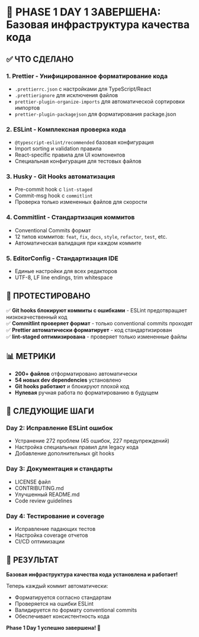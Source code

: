 # 🎉 PHASE 1 DAY 1 ЗАВЕРШЕНА: Базовая инфраструктура качества кода

## ✅ ЧТО СДЕЛАНО

### 1. **Prettier** - Унифицированное форматирование кода

- `.prettierrc.json` с настройками для TypeScript/React
- `.prettierignore` для исключения файлов
- `prettier-plugin-organize-imports` для автоматической сортировки импортов
- `prettier-plugin-packagejson` для форматирования package.json

### 2. **ESLint** - Комплексная проверка кода

- `@typescript-eslint/recommended` базовая конфигурация
- Import sorting и validation правила
- React-specific правила для UI компонентов
- Специальная конфигурация для тестовых файлов

### 3. **Husky** - Git Hooks автоматизация

- Pre-commit hook с `lint-staged`
- Commit-msg hook с `commitlint`
- Проверка только измененных файлов для скорости

### 4. **Commitlint** - Стандартизация коммитов

- Conventional Commits формат
- 12 типов коммитов: `feat`, `fix`, `docs`, `style`, `refactor`, `test`, etc.
- Автоматическая валидация при каждом коммите

### 5. **EditorConfig** - Стандартизация IDE

- Единые настройки для всех редакторов
- UTF-8, LF line endings, trim whitespace

## 🧪 ПРОТЕСТИРОВАНО

✅ **Git hooks блокируют коммиты с ошибками** - ESLint предотвращает
низкокачественный код  
✅ **Commitlint проверяет формат** - только conventional commits проходят  
✅ **Prettier автоматически форматирует** - код стандартизирован  
✅ **lint-staged оптимизирована** - проверяет только измененные файлы

## 📊 МЕТРИКИ

- **200+ файлов** отформатировано автоматически
- **54 новых dev dependencies** установлено
- **Git hooks работают** и блокируют плохой код
- **Нулевая** ручная работа по форматированию в будущем

## 🚀 СЛЕДУЮЩИЕ ШАГИ

### Day 2: Исправление ESLint ошибок

- Устранение 272 проблем (45 ошибок, 227 предупреждений)
- Настройка специальных правил для legacy кода
- Добавление дополнительных git hooks

### Day 3: Документация и стандарты

- LICENSE файл
- CONTRIBUTING.md
- Улучшенный README.md
- Code review guidelines

### Day 4: Тестирование и coverage

- Исправление падающих тестов
- Настройка coverage отчетов
- CI/CD оптимизации

## 🎯 РЕЗУЛЬТАТ

**Базовая инфраструктура качества кода установлена и работает!**

Теперь каждый коммит автоматически:

- Форматируется согласно стандартам
- Проверяется на ошибки ESLint
- Валидируется по формату conventional commits
- Обеспечивает консистентность кода

**Phase 1 Day 1 успешно завершена! 🎉**
